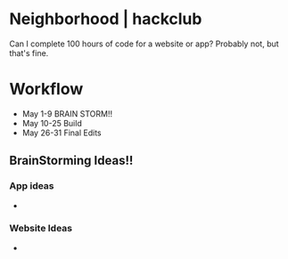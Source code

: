 # Neighborhood | hackclub
Can I complete 100 hours of code for a website or app? Probably not, but that's fine.

# Workflow
- May 1-9 BRAIN STORM!!
- May 10-25 Build
- May 26-31 Final Edits

## BrainStorming Ideas!!
### App ideas
-
### Website Ideas
-
